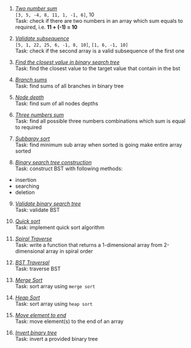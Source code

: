 1. [*Two number sum*](./two_number_sum.py)    
`[3, 5, -4, 8, 11, 1, -1, 6]`, 10  
Task: check if there are two numbers in an array which sum equals to required, i.e. **11 + (-1) = 10**

2. [*Validate subsequence*](./validate_bst.py)  
`[5, 1, 22, 25, 6, -1, 8, 10]`, `[1, 6, -1, 10]`  
Task: check if the second array is a valid subsequence of the first one

3. [*Find the closest value in binary search tree*](./find_the_closest_value_in_BST.py)  
Task: find the closest value to the target value that contain in the bst 

4. [*Branch sums*](./branch_sums.py)  
Task: find sums of all branches in binary tree  

5. [*Node depth*](./node_depth.py)  
Task: find sum of all nodes depths  

6. [*Three numbers sum*](./three_numbers_sum.py)  
Task: find all possible three numbers combinations which sum is equal to required  

7. [*Subbaray sort*](./sub_array_sort.py)  
Task: find minimum sub array when sorted is going make entire array sorted  

8. [*Binary search tree construction*](./binary_search_tree_construction.py)  
Task: construct BST with following methods: 
- insertion
- searching
- deletion

9. [*Validate binary search tree*](/validate_bst.py)  
Task: validate BST

10. [*Quick sort*](./quicksort.py)  
Task: implement quick sort algorithm 

11. [*Spiral Traverse*](./spiral_traverse.py)  
Task: write a function that returns a 1-dimensional array from 2-dimensional array in spiral order  

12. [*BST Traversal*](./bst_tree_traversal.py)  
Task: traverse BST 

13. [*Merge Sort*](./merge_sort.py)  
Task: sort array using `merge sort`

14. [*Heap Sort*](./heap_sort.py)  
Task: sort array using `heap sort`

15. [*Move element to end*](./move_element_to_end.py)  
Task: move element(s) to the end of an array  

16. [*Invert binary tree*](./invert_binary_tree.py)  
Task: invert a provided binary tree  

 